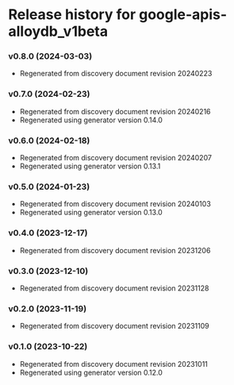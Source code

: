 # Release history for google-apis-alloydb_v1beta

### v0.8.0 (2024-03-03)

* Regenerated from discovery document revision 20240223

### v0.7.0 (2024-02-23)

* Regenerated from discovery document revision 20240216
* Regenerated using generator version 0.14.0

### v0.6.0 (2024-02-18)

* Regenerated from discovery document revision 20240207
* Regenerated using generator version 0.13.1

### v0.5.0 (2024-01-23)

* Regenerated from discovery document revision 20240103
* Regenerated using generator version 0.13.0

### v0.4.0 (2023-12-17)

* Regenerated from discovery document revision 20231206

### v0.3.0 (2023-12-10)

* Regenerated from discovery document revision 20231128

### v0.2.0 (2023-11-19)

* Regenerated from discovery document revision 20231109

### v0.1.0 (2023-10-22)

* Regenerated from discovery document revision 20231011
* Regenerated using generator version 0.12.0


